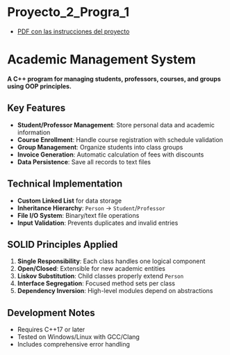 # Proyecto_2_Progra_1
- [PDF con las instrucciones del proyecto](./proyecto2.pdf)
# Academic Management System  

**A C++ program for managing students, professors, courses, and groups using OOP principles.**  

## Key Features  
- **Student/Professor Management**: Store personal data and academic information  
- **Course Enrollment**: Handle course registration with schedule validation  
- **Group Management**: Organize students into class groups  
- **Invoice Generation**: Automatic calculation of fees with discounts  
- **Data Persistence**: Save all records to text files  

## Technical Implementation  
- **Custom Linked List** for data storage  
- **Inheritance Hierarchy**: `Person` → `Student`/`Professor`  
- **File I/O System**: Binary/text file operations  
- **Input Validation**: Prevents duplicates and invalid entries  

## SOLID Principles Applied  
1. **Single Responsibility**: Each class handles one logical component  
2. **Open/Closed**: Extensible for new academic entities  
3. **Liskov Substitution**: Child classes properly extend `Person`  
4. **Interface Segregation**: Focused method sets per class  
5. **Dependency Inversion**: High-level modules depend on abstractions  

## Development Notes  
- Requires C++17 or later  
- Tested on Windows/Linux with GCC/Clang  
- Includes comprehensive error handling
